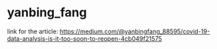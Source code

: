 # yanbing_fang
link for the article:
https://medium.com/@yanbingfang_88595/covid-19-data-analysis-is-it-too-soon-to-reopen-4cb049f21575
